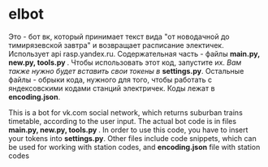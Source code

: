 # elbot

Это -  бот вк, который принимает текст вида "от новодачной до тимирязевской завтра" и возвращает расписание электичек. Использует api rasp.yandex.ru. Содержательная часть - файлы <b>main.py, new.py, tools.py </b>. Чтобы использовать этот код, запустите их. <i>Вам также нужно будет вставить свои токены в </i> <b>settings.py</b>. Остальные файлы - обрыки кода, нужного для того, чтобы работать с яндексовскими кодами станций электричек. Коды лежат в <b>encoding.json</b>.

This is a bot for vk.com social network, which returns suburban trains timetable, according to the user input. The actual bot code is in files <b>main.py, new.py, tools.py </b>. In order to use this code, you have to insert your tokens into <b>settings.py</b>. Other files include code snippets, which can be used for working with station codes, and <b>encoding.json</b> file with station codes
